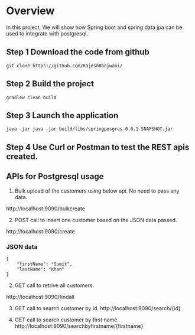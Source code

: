 
# Overview
In this project, We will show how Spring boot and spring data jpa can be used to integrate with postgresql.


## Step 1 Download the code from github
```git clone https://github.com/RajeshBhojwani/```

## Step 2 Build the project
```gradlew clean build```

## Step 3 Launch the application
```java -jar java -jar build/libs/springposgres-0.0.1-SNAPSHOT.jar```

## Step 4  Use Curl or Postman to test the REST apis created. 


## APIs for Postgresql usage
1. Bulk upload of the customers using below api. No need to pass any data.

http://localhost:9090/bulkcreate

2. POST call to insert one customer based on the JSON data passed.

http://localhost:9090/create

### JSON data
```
{
	"firstName": "Sumit",
	"lastName": "Khan"
}
```

2. GET call to retrive all customers.

http://localhost:9090/findall

3. GET call to search customer by id.
http://localhost:9090/search/{id}

4. GET call to search customer by first name.
http://localhost:9090/searchbyfirstname/{firstname}








